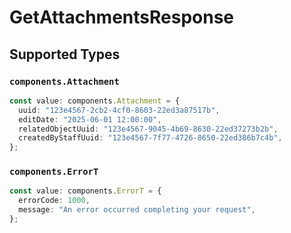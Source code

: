 # GetAttachmentsResponse


## Supported Types

### `components.Attachment`

```typescript
const value: components.Attachment = {
  uuid: "123e4567-2cb2-4cf0-8603-22ed3a87517b",
  editDate: "2025-06-01 12:00:00",
  relatedObjectUuid: "123e4567-9045-4b69-8630-22ed37273b2b",
  createdByStaffUuid: "123e4567-7f77-4726-8650-22ed386b7c4b",
};
```

### `components.ErrorT`

```typescript
const value: components.ErrorT = {
  errorCode: 1000,
  message: "An error occurred completing your request",
};
```

